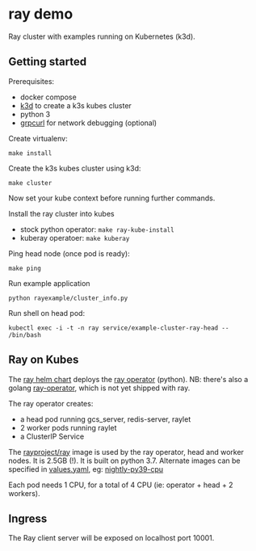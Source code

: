 # ray demo

Ray cluster with examples running on Kubernetes (k3d).

## Getting started

Prerequisites:

- docker compose
- [k3d](https://github.com/rancher/k3d) to create a k3s kubes cluster
- python 3
- [grpcurl](https://github.com/fullstorydev/grpcurl) for network debugging (optional)

Create virtualenv:

```
make install
```

Create the k3s kubes cluster using k3d:

```
make cluster
```

Now set your kube context before running further commands.


Install the ray cluster into kubes

* stock python operator: `make ray-kube-install`
* kuberay operatoer: `make kuberay`

Ping head node (once pod is ready):

```
make ping
```

Run example application

```
python rayexample/cluster_info.py
```

Run shell on head pod:

```
kubectl exec -i -t -n ray service/example-cluster-ray-head -- /bin/bash
```

## Ray on Kubes

The [ray helm chart](deploy/charts/ray) deploys the [ray operator](https://github.com/ray-project/ray/tree/0c786b1/python/ray/ray_operator) (python). NB: there's also a golang [ray-operator](https://github.com/ray-project/kuberay), which is not yet shipped with ray.

The ray operator creates:

- a head pod running gcs_server, redis-server, raylet
- 2 worker pods running raylet
- a ClusterIP Service

The [rayproject/ray](https://hub.docker.com/r/rayproject/ray) image is used by the ray operator, head and worker nodes. It is 2.5GB (!). It is built on python 3.7. Alternate images can be specified in [values.yaml](deploy/charts/ray/values.yaml), eg: [nightly-py39-cpu](https://hub.docker.com/r/rayproject/ray/tags?page=1&name=nightly)

Each pod needs 1 CPU, for a total of 4 CPU (ie: operator + head + 2 workers).

## Ingress

The Ray client server will be exposed on localhost port 10001.
